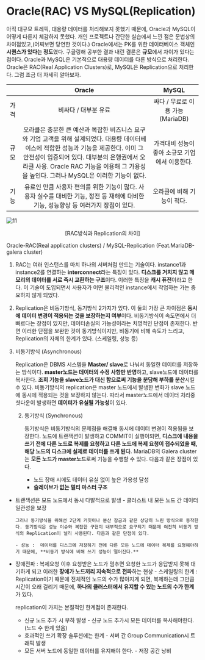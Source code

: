 # Oracle(RAC) VS MySQL(Replication)

아직 대규모 트레픽, 대용량 데이터를 처리해보지 못했기 때문에, Oracle과 MySQL이 어떻게 다른지 체감하지 못했다. 개인 프로젝트나 간단한 실습에서 느낀 점은 문법상의 차이점있고,(어찌보면 당연한 것이다.) Oracle에서는 PK를 위한 데이터베이스 객체인 **시퀀스가 있다는 정도**였다. 구글링해 공부한 결과 내린 결론은 **규모**에서 차이가 있다는 점이다. Oracle과 MySQL은 기본적으로 대용량 데이터를 다른 방식으로 처리한다. Oracle은 RAC(Real Application Clusters)로, MySQL은 Replication으로 처리한다. 그럼 조금 더 자세히 알아보자.

|      |                            Oracle                            |                     MySQL                      |
| :--: | :----------------------------------------------------------: | :--------------------------------------------: |
| 가격 |                     비싸다 / 대부분 유료                     |       싸다 / 무료로 이용 가능 (MariaDB)        |
| 규모 | 오라클은 충분한 큰 예산과 복잡한 비즈니스 요구와 기업 고객을 위해 설계되었다. 대용량 데이터베이스에 적합한 성능과 기능을 제공한다. 이미 그 안전성이 입증되어 있다. 대부분의 은행권에서 오라클 사용. Oracle RAC 기능을 이용해 그 가용성을 높인다. 그러나 MySQL은 이러한 기능이 없다. | 가격대비 성능이 좋아 소규모 기업에서 이용한다. |
| 기능 | 유료인 만큼 사용자 편의를 위한 기능이 많다. 사용자 실수를 대비한 기능, 정전 등 재해에 대비한 기능, 성능향상 등 여러가지 장점이 있다. |           오라클에 비해 기능이 적다.           |

![11](https://user-images.githubusercontent.com/52786355/85347794-a5095300-b534-11ea-80f4-2653e4c3ae00.PNG)

<p align="center">[RAC방식과 Replication의 차이]</p>
Oracle-RAC(Real application clusters) / MySQL-Replication (Feat.MariaDB-galera cluster)

1. RAC는 여러 인스턴스를 마치 하나의 서버처럼 만드는 기술이다. instance1과 instance2를 연결하는 **interconnect**라는 특징이 있다. **디스크를 거치지 않고 메모리의 데이터를 서로 즉시 교환하는 구조**이다. 이러한 특징을 **캐시 퓨전**이라고 한다. 이 기술이 도입되면서 사용자가 어떤 물리적인 instance에서 작업하는 가는 중요하지 않게 되었다. 

2. Replication은 비동기방식, 동기방식 2가지가 있다. 이 둘의 가장 큰 차이점은 **동시에 데이터 변경이 적용되는 것을 보장하는지 여부**이다. 비동기방식이 속도면에서 더 빠르다는 장점이 있지만, 데이터손실의 가능성이라는 치명적인 단점이 존재한다. 반면 이러한 단점을 보완한 것이 동기방식이지만, 비동기에 비해 속도가 느리고, Replication의 자체의 한계가 있다. (스케일링, 성능 등)

   
1. 비동기방식 (Asynchronous) <br>
      
   Replication은  DBMS 시스템을 **Master/ slave**로 나눠서 동일한 데이터를 저장하는 방식이다. **master노드는 데이터의 수정 사항만 반영**하고, slave노드에 데이터를 복사한다. **조회 기능을 slave노드가 대신 함으로써 기능을 분담해 부하를 분산**시킬 수 있다. 비동기방식의 replication은 master 노드에서 발생한 변화가 slave 노드에 동시에 적용되는 것을 보장하지 않는다. 따라서 master노드에서 데이터 처리중 셧다운이 발생하면 **데이터가 유실될 가능성**이 있다.
   
   2. 동기방식 (Synchronous) <br>

      동기방식은 비동기방식의 문제점을 해결해 동시에 데이터 변경이 적용됨을 보장한다. 노드에 트랜잭션이 발생하고 COMMIT이 실행이되면, **디스크에 내용을 쓰기 전에 다른 노드로 복제를 요청하고 다른 노드에 복제 요청이 접수되었을 때, 해당 노드의 디스크에 실제로 데이터를 쓰게 된다.**  MariaDB의 Galera cluster는 **모든 노드가 master노드**로써 기능을 수행할 수 있다. 다음과 같은 장점이 있다.
      
      - 노드 장애 시에도 데이터 유실 없이 높은 가용성 달성
      - **슬레이브가 없는 멀티 마스터 구조** 
- 트랜잭션은 모드 노드에서 동시 다발적으로 발생
      - 클러스트 내 모든 노드 간 데이터 일관성을 보장

      그러나 동기방식을 위해선 2단계 커밋이나 분산 잠금과 같은 상당히 느린 방식으로 동작한다. 동기방식은 성능 이슈와 복잡한 구현이 내부적으로 요구되기 때문에 여전히 비동기 방식의 Replication이 널리 사용된다. 다음과 같은 단점이 있다.
      
      - 성능 :  데이터를 디스크에 저장하기 전에 다른 모든 노드에 데이터 복제를 요청해야하기 때문에, **비동기 방식에 비해 쓰기 성능이 떨어진다.** 
- 장애전파 : 복제요청 이후 요청받은 노드가 멈추면 요청한 노드가 응답받지 못해 대기하게 되고 이러한 **장애가 노드끼리 지속적으로 전파**하는 현상
      - 스케일링의 한계 : Replication이기 때문에 전체적인 노드의 수가 많아지게 되면, 복제하는데 그만큼 시간이 오래 걸리기 때문에, **하나의 클러스터에서 유지할 수 있는 노드의 수가 한계**가 있다.
      
   
      

   replication이 가지는 본질적인 한계점이 존재한다.
   
   - 신규 노드 추가 시 부하 발생 - 신규 노드 추가시 모든 데이터를 복사해야한다. (노드 수 한계 있음)
   - 효과적인 쓰기 확장 솔루션에는 한계 - 서버 간 Group Communication시 트래픽 발생
   - 모든 서버 노드에 동일한 데이터를 유지해야 한다. - 저장 공간 낭비